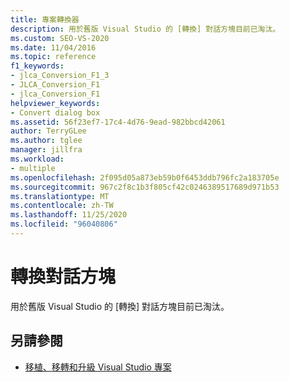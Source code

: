 ```yaml
---
title: 專案轉換器
description: 用於舊版 Visual Studio 的 [轉換] 對話方塊目前已淘汰。
ms.custom: SEO-VS-2020
ms.date: 11/04/2016
ms.topic: reference
f1_keywords:
- jlca_Conversion_F1_3
- JLCA_Conversion_F1
- jlca_Conversion_F1
helpviewer_keywords:
- Convert dialog box
ms.assetid: 56f23ef7-17c4-4d76-9ead-982bbcd42061
author: TerryGLee
ms.author: tglee
manager: jillfra
ms.workload:
- multiple
ms.openlocfilehash: 2f095d05a873eb59b0f6453ddb796fc2a183705e
ms.sourcegitcommit: 967c2f8c1b3f805cf42c0246389517689d971b53
ms.translationtype: MT
ms.contentlocale: zh-TW
ms.lasthandoff: 11/25/2020
ms.locfileid: "96040806"
---
```

# <a name="convert-dialog-box"></a>轉換對話方塊

用於舊版 Visual Studio 的 [轉換] 對話方塊目前已淘汰。

## <a name="see-also"></a>另請參閱

- [移植、移轉和升級 Visual Studio 專案](../../porting/port-migrate-and-upgrade-visual-studio-projects.md)
